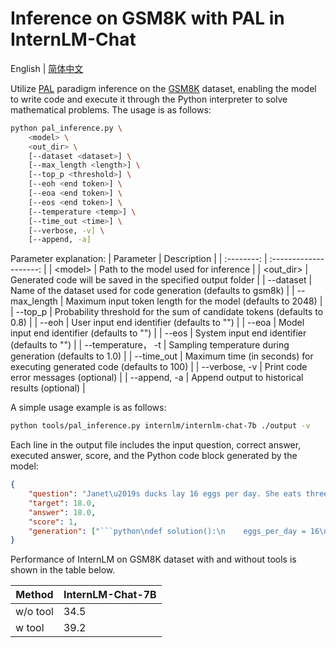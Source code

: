 # Inference on GSM8K with PAL in InternLM-Chat

English | [简体中文](pal_inference_zh-CN.md)

Utilize [PAL](https://github.com/reasoning-machines/pal) paradigm inference on the [GSM8K](https://huggingface.co/datasets/gsm8k) dataset, enabling the model to write code and execute it through the Python interpreter to solve mathematical problems. The usage is as follows:

```bash
python pal_inference.py \
    <model> \
    <out_dir> \
    [--dataset <dataset>] \
    [--max_length <length>] \
    [--top_p <threshold>] \
    [--eoh <end token>] \
    [--eoa <end token>] \
    [--eos <end token>] \
    [--temperature <temp>] \
    [--time_out <time>] \
    [--verbose, -v] \
    [--append, -a]
```

Parameter explanation:
|   Parameter   |        Description        |
| :--------: | :--------------------: |
|   \<model\>                     | Path to the model used for inference |
|   \<out_dir\>                   | Generated code will be saved in the specified output folder |
|   --dataset <dataset>         | Name of the dataset used for code generation (defaults to gsm8k) |
|   --max_length <length>       | Maximum input token length for the model (defaults to 2048) |
|   --top_p <threshold>         | Probability threshold for the sum of candidate tokens (defaults to 0.8) |
|   --eoh <end token>           | User input end identifier (defaults to "")  |
|   --eoa <end token>           | Model input end identifier (defaults to "")  |
|   --eos <end token>           | System input end identifier (defaults to "")  |
|   --temperature， -t <temp>   | Sampling temperature during generation (defaults to 1.0) |
|   --time_out <time>           | Maximum time (in seconds) for executing generated code (defaults to 100) |
|   --verbose, -v               | Print code error messages (optional) |
|   --append, -a                | Append output to historical results (optional) |

A simple usage example is as follows:

```bash
python tools/pal_inference.py internlm/internlm-chat-7b ./output -v
```

Each line in the output file includes the input question, correct answer, executed answer, score, and the Python code block generated by the model:

````json
{
    "question": "Janet\u2019s ducks lay 16 eggs per day. She eats three for breakfast every morning and bakes muffins for her friends every day with four. She sells the remainder at the farmers' market daily for $2 per fresh duck egg. How much in dollars does she make every day at the farmers' market?",
    "target": 18.0,
    "answer": 18.0,
    "score": 1,
    "generation": ["```python\ndef solution():\n    eggs_per_day = 16\n    eggs_per_breakfast = 3\n    eggs_per_muffin = 4\n    eggs_used = eggs_per_day - eggs_per_breakfast - eggs_per_muffin\n    eggs_sold = eggs_used\n    price_per_egg = 2\n    eggs_made = eggs_sold * price_per_egg\n    result = eggs_made\n    return result\n```"]
}
````

Performance of InternLM on GSM8K dataset with and without tools is shown in the table below.

| Method   | **InternLM-Chat-7B** |
| -------- | -------------------- |
| w/o tool | 34.5                 |
| w tool   | 39.2                 |
